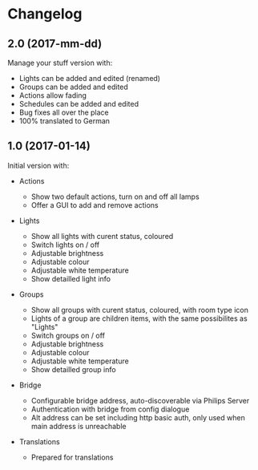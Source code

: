 # Changelog 

## 2.0 (2017-mm-dd)

Manage your stuff version with: 

* Lights can be added and edited (renamed)
* Groups can be added and edited
* Actions allow fading
* Schedules can be added and edited
* Bug fixes all over the place
* 100% translated to German

## 1.0 (2017-01-14) 

Initial version with: 

* Actions
  * Show two default actions, turn on and off all lamps
  * Offer a GUI to add and remove actions

* Lights
  * Show all lights with curent status, coloured
  * Switch lights on / off
  * Adjustable brightness
  * Adjustable colour
  * Adjustable white temperature
  * Show detailled light info 

* Groups
  * Show all groups with curent status, coloured, with room type icon
  * Lights of a group are children items, with the same possibilites as "Lights"
  * Switch groups on / off
  * Adjustable brightness
  * Adjustable colour
  * Adjustable white temperature
  * Show detailled group info 
  
* Bridge
  * Configurable bridge address, auto-discoverable via Philips Server
  * Authentication with bridge from config dialogue
  * Alt address can be set including http basic auth, only used when main address is unreachable

* Translations
  * Prepared for translations
